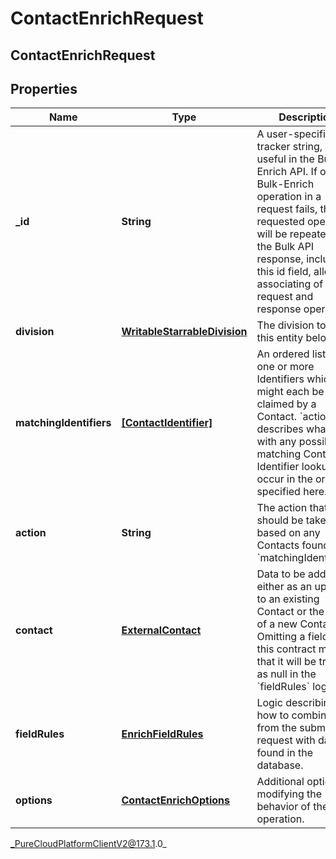 # ContactEnrichRequest

## ContactEnrichRequest

## Properties

|Name | Type | Description | Notes|
|------------ | ------------- | ------------- | -------------|
| **_id** | **String** | A user-specified tracker string, only useful in the Bulk-Enrich API. If one Bulk-Enrich operation in a request fails, the requested operation will be repeated in the Bulk API response, including this id field, allowing associating of request and response operations. | [optional] |
| **division** | [**WritableStarrableDivision**](WritableStarrableDivision) | The division to which this entity belongs. | [optional] |
| **matchingIdentifiers** | [**[ContactIdentifier]**]([ContactIdentifier]) | An ordered list of one or more Identifiers which might each be claimed by a Contact. &#x60;action&#x60; describes what to do with any possibly matching Contacts. Identifier lookups will occur in the order specified here. | |
| **action** | **String** | The action that should be taken based on any Contacts found by &#x60;matchingIdentifiers&#x60;. | |
| **contact** | [**ExternalContact**](ExternalContact) | Data to be added, either as an update to an existing Contact or the body of a new Contact. Omitting a field in this contract means that it will be treated as null in the &#x60;fieldRules&#x60; logic. | [optional] |
| **fieldRules** | [**EnrichFieldRules**](EnrichFieldRules) | Logic describing how to combine data from the submitted request with data found in the database. | [optional] |
| **options** | [**ContactEnrichOptions**](ContactEnrichOptions) | Additional options modifying the behavior of the API operation. | [optional] |



_PureCloudPlatformClientV2@173.1.0_

